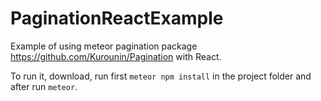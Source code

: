 # PaginationReactExample
Example of using meteor pagination package https://github.com/Kurounin/Pagination with React.

To run it, download, run first `meteor npm install` in the project folder and after run `meteor`.
